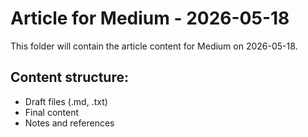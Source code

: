 # Article for Medium - 2026-05-18

This folder will contain the article content for Medium on 2026-05-18.

## Content structure:
- Draft files (.md, .txt)
- Final content
- Notes and references
